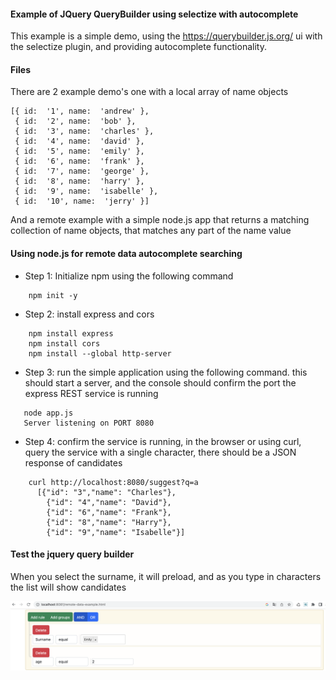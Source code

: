 #### Example of JQuery QueryBuilder using selectize with autocomplete
This example is a simple demo, using the https://querybuilder.js.org/ ui with the selectize plugin, and providing autocomplete functionality.

#### Files

There are 2 example demo's one with a local array of name objects 
```
[{ id:  '1', name:  'andrew' },
 { id:  '2', name:  'bob' },
 { id:  '3', name:  'charles' },
 { id:  '4', name:  'david' },
 { id:  '5', name:  'emily' },
 { id:  '6', name:  'frank' },
 { id:  '7', name:  'george' },
 { id:  '8', name:  'harry' },
 { id:  '9', name:  'isabelle' },
 { id:  '10', name:  'jerry' }]
```
And a remote example with a simple node.js app that returns a matching collection of name objects, that matches any part of the name value

#### Using node.js for remote data autocomplete searching
 - Step 1: Initialize npm using the following command 
 ```
	 npm init -y
 ```
 - Step 2: install express and cors
 ```
	 npm install express
	 npm install cors
	 npm install --global http-server
```
 - Step 3: run the  simple application using the following command. this should start a server, and the console should confirm the port the express REST service is running
 ```
	node app.js
	Server listening on PORT 8080
```	 

 - Step 4: confirm  the service is running, in the browser or using curl, query the service with a single character, there should be a JSON response of candidates
```
	curl http://localhost:8080/suggest?q=a
	  [{"id": "3","name": "Charles"},
	    {"id": "4","name": "David"},
	    {"id": "6","name": "Frank"},
	    {"id": "8","name": "Harry"},
	    {"id": "9","name": "Isabelle"}]
```
####  Test the jquery query builder
When you select the surname, it will preload, and as you type in characters the list will show candidates

![image](https://raw.githubusercontent.com/mrisney/jquery-querybuilder-autocomplete/main/screenshot.png)

